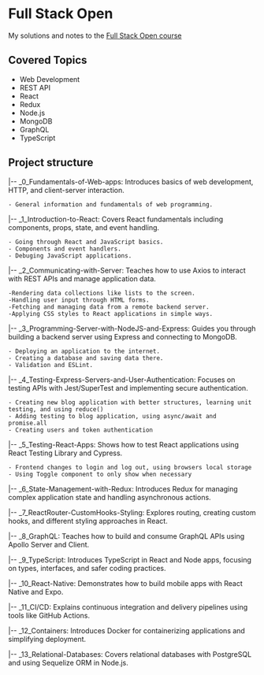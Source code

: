 # Full Stack Open
My solutions and notes to the [Full Stack Open course](https://fullstackopen.com/en/) 

## Covered Topics
- Web Development
- REST API
- React
- Redux
- Node.js
- MongoDB
- GraphQL
- TypeScript

##  Project structure
|-- _0_Fundamentals-of-Web-apps: Introduces basics of web development, HTTP, and client-server interaction.

    - General information and fundamentals of web programming.

|-- _1_Introduction-to-React: Covers React fundamentals including components, props, state, and event handling.

    - Going through React and JavaScript basics.
    - Components and event handlers.
    - Debuging JavaScript applications. 

|-- _2_Communicating-with-Server: Teaches how to use Axios to interact with REST APIs and manage application data.

    -Rendering data collections like lists to the screen.
    -Handling user input through HTML forms.
    -Fetching and managing data from a remote backend server.
    -Applying CSS styles to React applications in simple ways.

|-- _3_Programming-Server-with-NodeJS-and-Express: Guides you through building a backend server using Express and connecting to MongoDB.

    - Deploying an application to the internet.
    - Creating a database and saving data there.
    - Validation and ESLint.

|-- _4_Testing-Express-Servers-and-User-Authentication: Focuses on testing APIs with Jest/SuperTest and implementing secure authentication.

    - Creating new blog application with better structures, learning unit testing, and using reduce()
    - Adding testing to blog application, using async/await and promise.all 
    - Creating users and token authentication

|-- _5_Testing-React-Apps: Shows how to test React applications using React Testing Library and Cypress.

    - Frontend changes to login and log out, using browsers local storage
    - Using Toggle component to only show when necessary

|-- _6_State-Management-with-Redux: Introduces Redux for managing complex application state and handling asynchronous actions.

|-- _7_ReactRouter-CustomHooks-Styling: Explores routing, creating custom hooks, and different styling approaches in React.

|-- _8_GraphQL: Teaches how to build and consume GraphQL APIs using Apollo Server and Client.

|-- _9_TypeScript: Introduces TypeScript in React and Node apps, focusing on types, interfaces, and safer coding practices.

|-- _10_React-Native: Demonstrates how to build mobile apps with React Native and Expo.

|-- _11_CI/CD: Explains continuous integration and delivery pipelines using tools like GitHub Actions.

|-- _12_Containers: Introduces Docker for containerizing applications and simplifying deployment.

|-- _13_Relational-Databases: Covers relational databases with PostgreSQL and using Sequelize ORM in Node.js.
